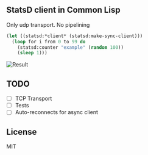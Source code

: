 ## StatsD client in Common Lisp

Only udp transport. No pipelining

```lisp
(let ((statsd:*client* (statsd:make-sync-client)))
  (loop for i from 0 to 99 do
    (statsd:counter "example" (random 100))
    (sleep 1)))
```

![Result](http://i.imgur.com/OnfuYng.png)

## TODO

- [ ] TCP Transport
- [ ] Tests
- [ ] Auto-reconnects for async client

## License
MIT
